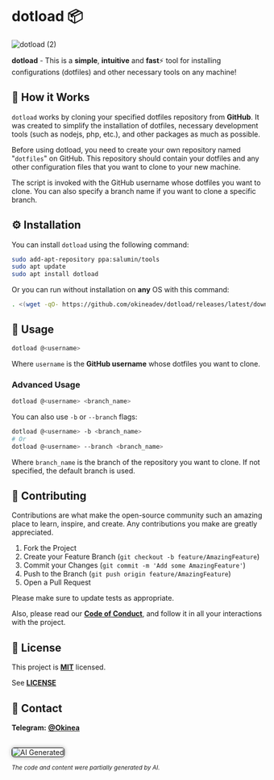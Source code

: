 # dotload 📦

![dotload (2)](https://github.com/okineadev/dotload/assets/81070564/724f228f-aaa1-45ad-bc1d-fbdf5bf6cd32)

**dotload** - This is a **simple**, **intuitive** and **fast**⚡ tool for installing configurations (dotfiles) and other necessary tools on any machine!

<!-- ## 📋 Table of Contents

- [Installation](#installation)
- [Usage](#usage)
- [Features](#features)
- [Contributing](#contributing)
- [License](#license) -->

## 🤔 How it Works

`dotload` works by cloning your specified dotfiles repository from **GitHub**. It was created to simplify the installation of dotfiles, necessary development tools (such as nodejs, php, etc.), and other packages as much as possible.

Before using dotload, you need to create your own repository named "`dotfiles`" on GitHub. This repository should contain your dotfiles and any other configuration files that you want to clone to your new machine.

The script is invoked with the GitHub username whose dotfiles you want to clone. You can also specify a branch name if you want to clone a specific branch.

## ⚙️ Installation

You can install `dotload` using the following command:

```bash
sudo add-apt-repository ppa:salumin/tools
sudo apt update
sudo apt install dotload
```

Or you can run without installation on **any** OS with this command:

```bash
. <(wget -qO- https://github.com/okineadev/dotload/releases/latest/download/dotload) @<username>
```

## 🚀 Usage

```bash
dotload @<username>
```

Where `username` is the **GitHub username** whose dotfiles you want to clone.

### Advanced Usage

```bash
dotload @<username> <branch_name>
```

You can also use `-b` or `--branch` flags:

```bash
dotload @<username> -b <branch_name>
# Or
dotload @<username> --branch <branch_name>
```

Where `branch_name` is the branch of the repository you want to clone. If not specified, the default branch is used.

## 🤝 Contributing

Contributions are what make the open-source community such an amazing place to learn, inspire, and create. Any contributions you make are greatly appreciated.

1. Fork the Project
2. Create your Feature Branch (`git checkout -b feature/AmazingFeature`)
3. Commit your Changes (`git commit -m 'Add some AmazingFeature'`)
4. Push to the Branch (`git push origin feature/AmazingFeature`)
5. Open a Pull Request

Please make sure to update tests as appropriate.

Also, please read our [**Code of Conduct**](CODE_OF_CONDUCT.md), and follow it in all your interactions with the project.

## 📝 License

This project is [**MIT**](https://opensource.org/license/MIT) licensed.

See [**LICENSE**](LICENSE)

## 📨 Contact

**Telegram:** [**@Okinea**](https://t.me/okinea 'Telegram link')

<br>

<img src="https://img.shields.io/badge/-black?style=for-the-badge&logo=githubcopilot&logoColor=black&label=AI%20Generated&labelColor=white&color=black" style="border-radius:5px;box-shadow:0px 0px 9px darkgray;border:solid 1px black" alt="AI Generated" title="Partially AI generated content">

<sub><i>The code and content were partially generated by AI.</i></sub>

